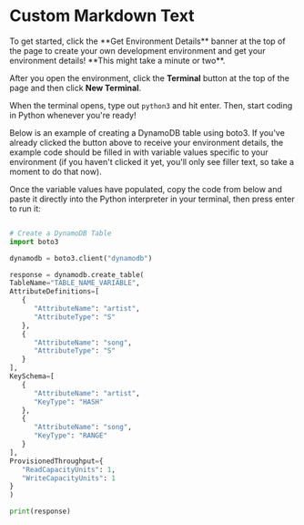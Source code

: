 # Custom Markdown Text

 

<ClientOnly>
<SandboxLoaderWithCustomText>
   To get started, click the **Get Environment Details** banner at the top of the page to create your own development environment and get
   your environment details! **This might take a minute or two**.

   After you open the environment, click the **Terminal** button at the top of the page and then click **New Terminal**.

   When the terminal opens, type out `python3` and hit enter. Then, start coding in Python whenever you're ready!

   Below is an example of creating a DynamoDB table using boto3. If you've already clicked the button above to receive your environment details, the example code should be filled in with variable values specific to your environment (if you haven't clicked it yet, you'll only see filler text, so take a moment to do that now). 

   Once the variable values have populated, copy the code from below and paste it directly into the Python interpreter in your terminal, then press enter to run it:

   ```python

   # Create a DynamoDB Table
   import boto3

   dynamodb = boto3.client("dynamodb")

   response = dynamodb.create_table(
   TableName="TABLE_NAME_VARIABLE",
   AttributeDefinitions=[
      {
         "AttributeName": "artist",
         "AttributeType": "S"
      },
      {
         "AttributeName": "song",
         "AttributeType": "S"
      }
   ],
   KeySchema=[
      {
         "AttributeName": "artist",
         "KeyType": "HASH"
      },
      {
         "AttributeName": "song",
         "KeyType": "RANGE"
      }
   ],
   ProvisionedThroughput={
      "ReadCapacityUnits": 1,
      "WriteCapacityUnits": 1
   }
   )

   print(response)
   ```
</SandboxLoaderWithCustomText>
</ClientOnly>
